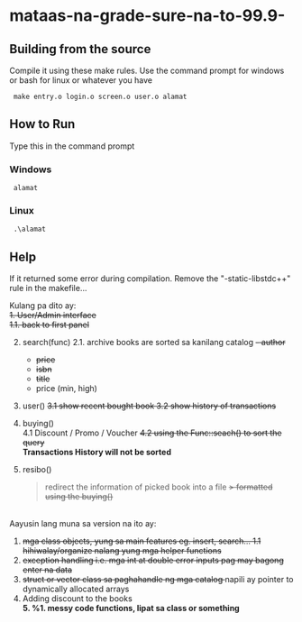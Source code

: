 # mataas-na-grade-sure-na-to-99.9-

<h2> Building from the source </h2>
<p> Compile it using these make rules. Use the command prompt for windows or bash for linux or whatever you have </p>
<code> make entry.o login.o screen.o user.o alamat </code>

<h2> How to Run </h2>
<p>Type this in the command prompt</p>

<h3>Windows</h3>
<code> alamat </code>
<h3>Linux</h3>
<code> .\alamat </code>


<h2> Help </h2>
<p>If it returned some error during compilation. Remove the "-static-libstdc++" rule in the makefile...</p>

Kulang pa dito ay: <br />
 <s>1. User/Admin interface</s>  
 <s> 1.1. back to first panel</s>
  
 2. search(func)
   2.1. archive books are sorted sa kanilang catalog
    <s>- author
       - price
       - isbn
       - title </s>  
       - price (min, high) <br />
       
 3. user()
  <s>    3.1 show recent bought book
    3.2 show history of transactions </s>  
    
 4. buying()<br/>
    4.1 Discount / Promo / Voucher 
    <s> 4.2 using the Func::seach() to sort the query </s>  
   <b> Transactions History will not be sorted</b>
    
 5. resibo()
    > redirect the information of picked book into a file
 <s>    > formatted using the buying()  </s>  
 
<br />Aayusin lang muna sa version na ito ay:  <br />
 1. <s> mga class objects, yung sa main features eg. insert, search...
    1.1 hihiwalay/organize nalang yung mga helper functions </s>  
 2. <s> exception handling 
    i.e. mga int at double error inputs pag may bagong enter na data </s>  
 3. <s> struct or vector class sa paghahandle ng mga catalog </s> napili ay pointer to dynamically allocated arrays
 4. Adding discount to the books </br>
 <strong>5. %1. messy code functions, lipat sa class or something</strong>
